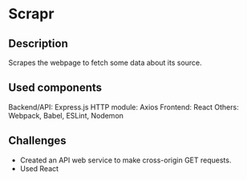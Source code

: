 # Scrapr

## Description

Scrapes the webpage to fetch some data about its source.

## Used components

Backend/API: Express.js
HTTP module: Axios
Frontend: React
Others: Webpack, Babel, ESLint, Nodemon

## Challenges

- Created an API web service to make cross-origin GET requests.
- Used React 